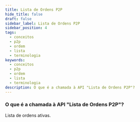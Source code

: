 ```yaml
---
title: Lista de Ordens P2P
hide_title: false
draft: false
sidebar_label: Lista de Ordens P2P
sidebar_position: 4
tags:
  - conceitos
  - p2p
  - ordem
  - lista
  - terminologia
keywords:
  - conceitos
  - p2p
  - ordem
  - lista
  - terminologia
description: O que é a chamada à API "Lista de Ordens P2P"?
---
```


### O que é a chamada à API "Lista de Ordens P2P"?

Lista de ordens ativas.
